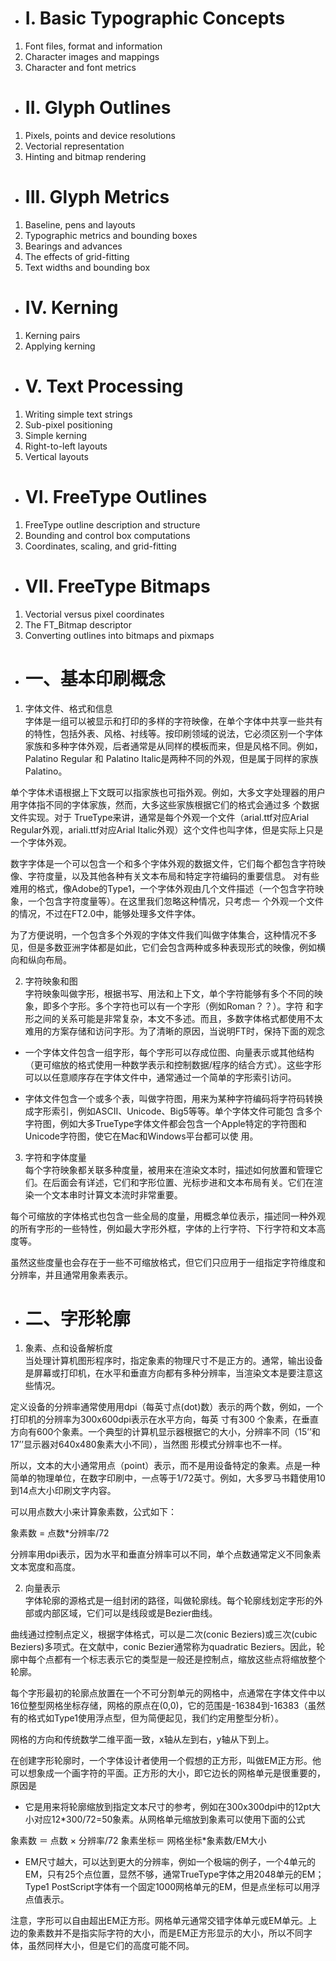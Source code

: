 - # I. Basic Typographic Concepts
1. Font files, format and information
2. Character images and mappings
3. Character and font metrics

- # II. Glyph Outlines
1. Pixels, points and device resolutions
2. Vectorial representation
3. Hinting and bitmap rendering

- # III. Glyph Metrics
1. Baseline, pens and layouts
2. Typographic metrics and bounding boxes
3. Bearings and advances
4. The effects of grid-fitting
5. Text widths and bounding box

- # IV. Kerning
1. Kerning pairs
2. Applying kerning

- # V. Text Processing
1. Writing simple text strings
2. Sub-pixel positioning
3. Simple kerning
4. Right-to-left layouts
5. Vertical layouts

- # VI. FreeType Outlines
1. FreeType outline description and structure
2. Bounding and control box computations
3. Coordinates, scaling, and grid-fitting

- # VII. FreeType Bitmaps
1. Vectorial versus pixel coordinates
2. The FT_Bitmap descriptor
3. Converting outlines into bitmaps and pixmaps

- # 一、基本印刷概念 
1. 字体文件、格式和信息    
字体是一组可以被显示和打印的多样的字符映像，在单个字体中共享一些共有的特性，包括外表、风格、衬线等。按印刷领域的说法，它必须区别一个字体 家族和多种字体外观，后者通常是从同样的模板而来，但是风格不同。例如，Palatino Regular 和 Palatino Italic是两种不同的外观，但是属于同样的家族Palatino。 

单个字体术语根据上下文既可以指家族也可指外观。例如，大多文字处理器的用户用字体指不同的字体家族，然而，大多这些家族根据它们的格式会通过多 个数据文件实现。对于 TrueType来讲，通常是每个外观一个文件（arial.ttf对应Arial Regular外观，ariali.ttf对应Arial Italic外观）这个文件也叫字体，但是实际上只是一个字体外观。 

数字字体是一个可以包含一个和多个字体外观的数据文件，它们每个都包含字符映像、字符度量，以及其他各种有关文本布局和特定字符编码的重要信息。 对有些难用的格式，像Adobe的Type1，一个字体外观由几个文件描述（一个包含字符映象，一个包含字符度量等）。在这里我们忽略这种情况，只考虑一 个外观一个文件的情况，不过在FT2.0中，能够处理多文件字体。 

为了方便说明，一个包含多个外观的字体文件我们叫做字体集合，这种情况不多见，但是多数亚洲字体都是如此，它们会包含两种或多种表现形式的映像，例如横向和纵向布局。 

2. 字符映象和图        
字符映象叫做字形，根据书写、用法和上下文，单个字符能够有多个不同的映象，即多个字形。多个字符也可以有一个字形（例如Roman？？）。字符 和字形之间的关系可能是非常复杂，本文不多述。而且，多数字体格式都使用不太难用的方案存储和访问字形。为了清晰的原因，当说明FT时，保持下面的观念 

* 一个字体文件包含一组字形，每个字形可以存成位图、向量表示或其他结构（更可缩放的格式使用一种数学表示和控制数据/程序的结合方式）。这些字形可以以任意顺序存在字体文件中，通常通过一个简单的字形索引访问。 

* 字体文件包含一个或多个表，叫做字符图，用来为某种字符编码将字符码转换成字形索引，例如ASCII、Unicode、Big5等等。单个字体文件可能包 含多个字符图，例如大多TrueType字体文件都会包含一个Apple特定的字符图和Unicode字符图，使它在Mac和Windows平台都可以使 用。 

3. 字符和字体度量      
每个字符映象都关联多种度量，被用来在渲染文本时，描述如何放置和管理它们。在后面会有详述，它们和字形位置、光标步进和文本布局有关。它们在渲染一个文本串时计算文本流时非常重要。 

每个可缩放的字体格式也包含一些全局的度量，用概念单位表示，描述同一种外观的所有字形的一些特性，例如最大字形外框，字体的上行字符、下行字符和文本高度等。 

虽然这些度量也会存在于一些不可缩放格式，但它们只应用于一组指定字符维度和分辨率，并且通常用象素表示。 

- # 二、字形轮廓 
1. 象素、点和设备解析度      
当处理计算机图形程序时，指定象素的物理尺寸不是正方的。通常，输出设备是屏幕或打印机，在水平和垂直方向都有多种分辨率，当渲染文本是要注意这些情况。 

定义设备的分辨率通常使用用dpi（每英寸点(dot)数）表示的两个数，例如，一个打印机的分辨率为300x600dpi表示在水平方向，每英 寸有300 个象素，在垂直方向有600个象素。一个典型的计算机显示器根据它的大小，分辨率不同（15’’和17’’显示器对640x480象素大小不同），当然图 形模式分辨率也不一样。 

所以，文本的大小通常用点（point）表示，而不是用设备特定的象素。点是一种简单的物理单位，在数字印刷中，一点等于1/72英寸。例如，大多罗马书籍使用10到14点大小印刷文字内容。 

可以用点数大小来计算象素数，公式如下： 

象素数 = 点数*分辨率/72 

分辨率用dpi表示，因为水平和垂直分辨率可以不同，单个点数通常定义不同象素文本宽度和高度。 

2. 向量表示     
字体轮廓的源格式是一组封闭的路径，叫做轮廓线。每个轮廓线划定字形的外部或内部区域，它们可以是线段或是Bezier曲线。 

曲线通过控制点定义，根据字体格式，可以是二次(conic Beziers)或三次(cubic Beziers)多项式。在文献中，conic Bezier通常称为quadratic Beziers。因此，轮廓中每个点都有一个标志表示它的类型是一般还是控制点，缩放这些点将缩放整个轮廓。 

每个字形最初的轮廓点放置在一个不可分割单元的网格中，点通常在字体文件中以16位整型网格坐标存储，网格的原点在(0,0)，它的范围是-16384到-16383（虽然有的格式如Type1使用浮点型，但为简便起见，我们约定用整型分析）。 

网格的方向和传统数学二维平面一致，x轴从左到右，y轴从下到上。 

在创建字形轮廓时，一个字体设计者使用一个假想的正方形，叫做EM正方形。他可以想象成一个画字符的平面。正方形的大小，即它边长的网格单元是很重要的，原因是 

* 它是用来将轮廓缩放到指定文本尺寸的参考，例如在300x300dpi中的12pt大小对应12*300/72=50象素。从网格单元缩放到象素可以使用下面的公式 

象素数 ＝ 点数 × 分辨率/72 
象素坐标＝ 网格坐标*象素数/EM大小 

* EM尺寸越大，可以达到更大的分辨率，例如一个极端的例子，一个4单元的EM，只有25个点位置，显然不够，通常TrueType字体之用2048单元的EM；Type1 PostScript字体有一个固定1000网格单元的EM，但是点坐标可以用浮点值表示。 

注意，字形可以自由超出EM正方形。网格单元通常交错字体单元或EM单元。上边的象素数并不是指实际字符的大小，而是EM正方形显示的大小，所以不同字体，虽然同样大小，但是它们的高度可能不同。 
